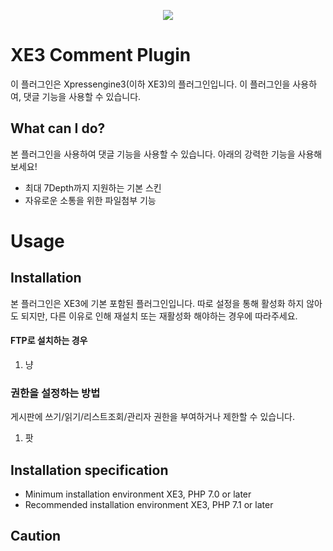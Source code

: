 <p align="center"> 
  <img src="https://raw.githubusercontent.com/xpressengine/plugin-comment/master/icon.png">
 </p>

# XE3 Comment Plugin
이 플러그인은 Xpressengine3(이하 XE3)의 플러그인입니다.
이 플러그인을 사용하여, 댓글 기능을 사용할 수 있습니다.


## What can I do?

본 플러그인을 사용하여 댓글 기능을 사용할 수 있습니다.
아래의 강력한 기능을 사용해보세요!

* 최대 7Depth까지 지원하는 기본 스킨
* 자유로운 소통을 위한 파일첨부 기능


# Usage

## Installation
본 플러그인은 XE3에 기본 포함된 플러그인입니다.
따로 설정을 통해 활성화 하지 않아도 되지만, 다른 이유로 인해 재설치 또는 재활성화 해야하는 경우에 따라주세요.

#### FTP로 설치하는 경우
1. 냥


### 권한을 설정하는 방법
게시판에 쓰기/읽기/리스트조회/관리자 권한을 부여하거나 제한할 수 있습니다.

1. 팟



## Installation specification
* Minimum installation environment
   XE3, PHP 7.0 or later
* Recommended installation environment
   XE3, PHP 7.1 or later

## Caution
